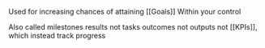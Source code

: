 Used for increasing chances of attaining [[Goals]]
Within your control

Also called milestones
results not tasks
outcomes not outputs
not [[KPIs]], which instead track progress

